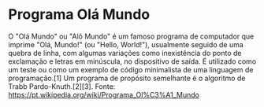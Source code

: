# Programa Olá Mundo
 
O "Olá Mundo" ou "Alô Mundo" é um famoso programa de computador que imprime "Olá, Mundo!" (ou "Hello, World!"), usualmente seguido de uma quebra de linha, com algumas variações como inexistência do ponto de exclamação e letras em minúscula, no dispositivo de saída. É utilizado como um teste ou como um exemplo de código minimalista de uma linguagem de programação.[1] Um programa de propósito semelhante é o algoritmo de Trabb Pardo-Knuth.[2][3].
Fonte: https://pt.wikipedia.org/wiki/Programa_Ol%C3%A1_Mundo 